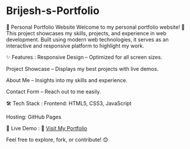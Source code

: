﻿# Brijesh-s-Portfolio
💼 Personal Portfolio Website
Welcome to my personal portfolio website! 🚀 This project showcases my skills, projects, and experience in web development. Built using modern web technologies, it serves as an interactive and responsive platform to highlight my work.

✨ Features :
Responsive Design – Optimized for all screen sizes.

Project Showcase – Displays my best projects with live demos.

About Me – Insights into my skills and experience.

Contact Form – Reach out to me easily.

🛠 Tech Stack :
Frontend: HTML5, CSS3, JavaScript

Hosting: GitHub Pages

📌 Live Demo :
🔗 [Visit My Portfolio]( https://brijeshrakholiya17.github.io/Brijesh-portfolio-website/ )

Feel free to explore, fork, or contribute! 😊
